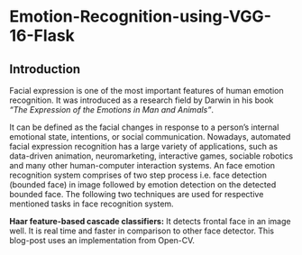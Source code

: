 # Emotion-Recognition-using-VGG-16-Flask
## Introduction 

Facial expression is one of the most important features of human emotion recognition. It was introduced as a research field by Darwin in his book *“The Expression of the Emotions in Man and Animals”*. 

It can be defined as the facial changes in response to a person’s internal emotional state, intentions, or social communication. Nowadays, automated facial expression recognition has a large variety of applications, such as data-driven animation, neuromarketing, interactive games, sociable robotics and many other human-computer interaction systems. An face emotion recognition system comprises of two step process i.e. face detection (bounded face) in image followed by emotion detection on the detected bounded face. The following two techniques are used for respective mentioned tasks in face recognition system.

**Haar feature-based cascade classifiers:** It detects frontal face in an image well. It is real time and faster in comparison to other face detector. This blog-post uses an implementation from Open-CV.

